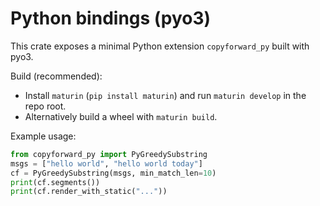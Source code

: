 # Python bindings (pyo3)

This crate exposes a minimal Python extension `copyforward_py` built with pyo3.

Build (recommended):

- Install `maturin` (`pip install maturin`) and run `maturin develop` in the repo root.
- Alternatively build a wheel with `maturin build`.

Example usage:

```py
from copyforward_py import PyGreedySubstring
msgs = ["hello world", "hello world today"]
cf = PyGreedySubstring(msgs, min_match_len=10)
print(cf.segments())
print(cf.render_with_static("..."))
```


